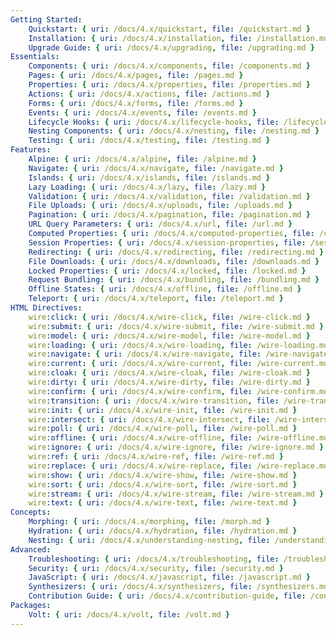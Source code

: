 ```yaml
---
Getting Started:
    Quickstart: { uri: /docs/4.x/quickstart, file: /quickstart.md }
    Installation: { uri: /docs/4.x/installation, file: /installation.md }
    Upgrade Guide: { uri: /docs/4.x/upgrading, file: /upgrading.md }
Essentials:
    Components: { uri: /docs/4.x/components, file: /components.md }
    Pages: { uri: /docs/4.x/pages, file: /pages.md }
    Properties: { uri: /docs/4.x/properties, file: /properties.md }
    Actions: { uri: /docs/4.x/actions, file: /actions.md }
    Forms: { uri: /docs/4.x/forms, file: /forms.md }
    Events: { uri: /docs/4.x/events, file: /events.md }
    Lifecycle Hooks: { uri: /docs/4.x/lifecycle-hooks, file: /lifecycle-hooks.md }
    Nesting Components: { uri: /docs/4.x/nesting, file: /nesting.md }
    Testing: { uri: /docs/4.x/testing, file: /testing.md }
Features:
    Alpine: { uri: /docs/4.x/alpine, file: /alpine.md }
    Navigate: { uri: /docs/4.x/navigate, file: /navigate.md }
    Islands: { uri: /docs/4.x/islands, file: /islands.md }
    Lazy Loading: { uri: /docs/4.x/lazy, file: /lazy.md }
    Validation: { uri: /docs/4.x/validation, file: /validation.md }
    File Uploads: { uri: /docs/4.x/uploads, file: /uploads.md }
    Pagination: { uri: /docs/4.x/pagination, file: /pagination.md }
    URL Query Parameters: { uri: /docs/4.x/url, file: /url.md }
    Computed Properties: { uri: /docs/4.x/computed-properties, file: /computed-properties.md }
    Session Properties: { uri: /docs/4.x/session-properties, file: /session-properties.md }
    Redirecting: { uri: /docs/4.x/redirecting, file: /redirecting.md }
    File Downloads: { uri: /docs/4.x/downloads, file: /downloads.md }
    Locked Properties: { uri: /docs/4.x/locked, file: /locked.md }
    Request Bundling: { uri: /docs/4.x/bundling, file: /bundling.md }
    Offline States: { uri: /docs/4.x/offline, file: /offline.md }
    Teleport: { uri: /docs/4.x/teleport, file: /teleport.md }
HTML Directives:
    wire:click: { uri: /docs/4.x/wire-click, file: /wire-click.md }
    wire:submit: { uri: /docs/4.x/wire-submit, file: /wire-submit.md }
    wire:model: { uri: /docs/4.x/wire-model, file: /wire-model.md }
    wire:loading: { uri: /docs/4.x/wire-loading, file: /wire-loading.md }
    wire:navigate: { uri: /docs/4.x/wire-navigate, file: /wire-navigate.md }
    wire:current: { uri: /docs/4.x/wire-current, file: /wire-current.md }
    wire:cloak: { uri: /docs/4.x/wire-cloak, file: /wire-cloak.md }
    wire:dirty: { uri: /docs/4.x/wire-dirty, file: /wire-dirty.md }
    wire:confirm: { uri: /docs/4.x/wire-confirm, file: /wire-confirm.md }
    wire:transition: { uri: /docs/4.x/wire-transition, file: /wire-transition.md }
    wire:init: { uri: /docs/4.x/wire-init, file: /wire-init.md }
    wire:intersect: { uri: /docs/4.x/wire-intersect, file: /wire-intersect.md }
    wire:poll: { uri: /docs/4.x/wire-poll, file: /wire-poll.md }
    wire:offline: { uri: /docs/4.x/wire-offline, file: /wire-offline.md }
    wire:ignore: { uri: /docs/4.x/wire-ignore, file: /wire-ignore.md }
    wire:ref: { uri: /docs/4.x/wire-ref, file: /wire-ref.md }
    wire:replace: { uri: /docs/4.x/wire-replace, file: /wire-replace.md }
    wire:show: { uri: /docs/4.x/wire-show, file: /wire-show.md }
    wire:sort: { uri: /docs/4.x/wire-sort, file: /wire-sort.md }
    wire:stream: { uri: /docs/4.x/wire-stream, file: /wire-stream.md }
    wire:text: { uri: /docs/4.x/wire-text, file: /wire-text.md }
Concepts:
    Morphing: { uri: /docs/4.x/morphing, file: /morph.md }
    Hydration: { uri: /docs/4.x/hydration, file: /hydration.md }
    Nesting: { uri: /docs/4.x/understanding-nesting, file: /understanding-nesting.md }
Advanced:
    Troubleshooting: { uri: /docs/4.x/troubleshooting, file: /troubleshooting.md }
    Security: { uri: /docs/4.x/security, file: /security.md }
    JavaScript: { uri: /docs/4.x/javascript, file: /javascript.md }
    Synthesizers: { uri: /docs/4.x/synthesizers, file: /synthesizers.md }
    Contribution Guide: { uri: /docs/4.x/contribution-guide, file: /contribution-guide.md }
Packages:
    Volt: { uri: /docs/4.x/volt, file: /volt.md }
---
```

